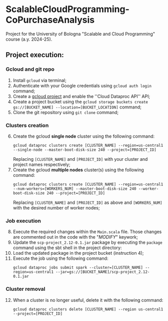 # ScalableCloudProgramming-CoPurchaseAnalysis
Project for the University of Bologna "Scalable and Cloud Programming" course (a.y. 2024-25).

## Project execution:
### Gcloud and git repo
1) Install ```gcloud``` via terminal;
2) Authenticate with your Google credentials using ```gcloud auth login``` command;
3) Create a [gcloud project](https://cloud.google.com/sdk/gcloud/reference/projects/create) and enable the ''Cloud Dataproc API'' API;
4) Create a project bucket using the ```gcloud storage buckets create gs://[BUCKET_NAME] --location=[BUCKET_LOCATION]``` command;
5) Clone the git repository using ```git clone``` command;

### Clusters creation
6) Create the gcloud **single node** cluster using the following command:
   ```
   gcloud dataproc clusters create [CLUSTER_NAME] --region=us-central1 --single-node --master-boot-disk-size 240 --project=[PROJECT_ID]
   ```
   Replacing ```[CLUSTER_NAME]``` and ```[PROJECT_ID]``` with your cluster and project names respectively;
8) Create the gcloud **multiple nodes** cluster(s) using the following command:
   ```
   gcloud dataproc clusters create [CLUSTER_NAME] --region=us-central1 --num-workers=[WORKERS_NUM] --master-boot-disk-size 240 --worker-boot-disk-size 240 --project=[PROJECT_ID]
   ```
   Replacing ```[CLUSTER_NAME]``` and ```[PROJECT_ID]``` as above and ```[WORKERS_NUM]``` with the desired number of worker nodes;

### Job execution
8) Execute the required changes within the ```Main.scala``` file. Those changes are commented out in the code with the "_MODIFY_" keywork;
9) Update the ```scp-project_2.12-0.1.jar``` package by executing the ```package``` command using the sbt shell in the project directory:
10) Load the updated package in the project bucket (instruction 4);
11) Execute the job using the following command:
    ```
    gcloud dataproc jobs submit spark --cluster=[CLUSTER_NAME] --region=us-central1 --jar=gs://[BUCKET_NAME]/scp-project_2.12-0.1.jar
    ```

### Cluster removal
12) When a cluster is no longer useful, delete it with the following command:
    ```
    gcloud dataproc clusters delete [CLUSTER_NAME] --region us-central1 --project=[PROJECT_ID]
    ```
